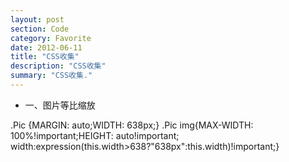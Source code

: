 ```yaml
---
layout: post
section: Code
category: Favorite
date: 2012-06-11
title: "CSS收集"
description: "CSS收集"
summary: "CSS收集."
---
```

 
-   一、图片等比缩放  

<label/>
    .Pic {MARGIN: auto;WIDTH: 638px;}  
    .Pic img{MAX-WIDTH: 100%!important;HEIGHT: auto!important;  
      width:expression(this.width>638?"638px":this.width)!important;}

